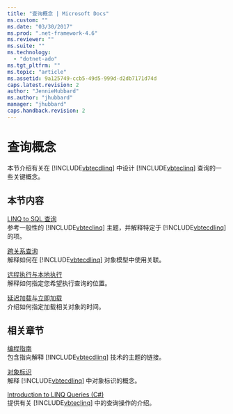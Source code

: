 ```yaml
---
title: "查询概念 | Microsoft Docs"
ms.custom: ""
ms.date: "03/30/2017"
ms.prod: ".net-framework-4.6"
ms.reviewer: ""
ms.suite: ""
ms.technology: 
  - "dotnet-ado"
ms.tgt_pltfrm: ""
ms.topic: "article"
ms.assetid: 9a125749-ccb5-49d5-999d-d2db7171d74d
caps.latest.revision: 2
author: "JennieHubbard"
ms.author: "jhubbard"
manager: "jhubbard"
caps.handback.revision: 2
---
```

# 查询概念
本节介绍有关在 [!INCLUDE[vbtecdlinq](../../../../../../includes/vbtecdlinq-md.md)] 中设计 [!INCLUDE[vbteclinq](../../../../../../includes/vbteclinq-md.md)] 查询的一些关键概念。  
  
## 本节内容  
 [LINQ to SQL 查询](../../../../../../docs/framework/data/adonet/sql/linq/linq-to-sql-queries.md)  
 参考一般性的 [!INCLUDE[vbteclinq](../../../../../../includes/vbteclinq-md.md)] 主题，并解释特定于 [!INCLUDE[vbtecdlinq](../../../../../../includes/vbtecdlinq-md.md)] 的项。  
  
 [跨关系查询](../../../../../../docs/framework/data/adonet/sql/linq/querying-across-relationships.md)  
 解释如何在 [!INCLUDE[vbtecdlinq](../../../../../../includes/vbtecdlinq-md.md)] 对象模型中使用关联。  
  
 [远程执行与本地执行](../../../../../../docs/framework/data/adonet/sql/linq/remote-vs-local-execution.md)  
 解释如何指定您希望执行查询的位置。  
  
 [延迟加载与立即加载](../../../../../../docs/framework/data/adonet/sql/linq/deferred-versus-immediate-loading.md)  
 介绍如何指定加载相关对象的时间。  
  
## 相关章节  
 [编程指南](../../../../../../docs/framework/data/adonet/sql/linq/programming-guide.md)  
 包含指向解释 [!INCLUDE[vbtecdlinq](../../../../../../includes/vbtecdlinq-md.md)] 技术的主题的链接。  
  
 [对象标识](../../../../../../docs/framework/data/adonet/sql/linq/object-identity.md)  
 解释 [!INCLUDE[vbtecdlinq](../../../../../../includes/vbtecdlinq-md.md)] 中对象标识的概念。  
  
 [Introduction to LINQ Queries \(C\#\)](../Topic/Introduction%20to%20LINQ%20Queries%20\(C%23\).md)  
 提供有关 [!INCLUDE[vbteclinq](../../../../../../includes/vbteclinq-md.md)] 中的查询操作的介绍。